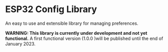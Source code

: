 # ESP32 Config Library 

An easy to use and extensible library for managing preferences.

**WARNING: This library is currently under development and not yet functional.**
A first functional version (1.0.0 )will be published until the end of January 2023.
